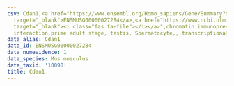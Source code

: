 ```yaml
---
csv: Cdan1,<a href="https://www.ensembl.org/Homo_sapiens/Gene/Summary?db=core;g=ENSMUSG00000027284"
  target="_blank">ENSMUSG00000027284</a>,<a href="https://www.ncbi.nlm.nih.gov/pubmed/25450459"
  target="_blank"><i class="fas fa-file"></i></a>",chromatin immunoprecipitation assay,direct
  interaction,prime adult stage, testis, Spermatocyte,,,transcriptional regulation,
data_alias: Cdan1
data_id: ENSMUSG00000027284
data_numevidence: 1
data_species: Mus musculus
data_taxid: '10090'
title: Cdan1
---
```

